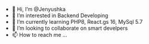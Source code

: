- 👋 Hi, I’m @Jenyushka
- 👀 I’m interested in Backend Developing
- 🌱 I’m currently learning PHP8, React.gs 16, MySql 5.7
- 💞️ I’m looking to collaborate on smart develpers
- 📫 How to reach me ...

<!---
Jenyushka/Jenyushka is a ✨ special ✨ repository because its `README.md` (this file) appears on your GitHub profile.
You can click the Preview link to take a look at your changes.
--->
